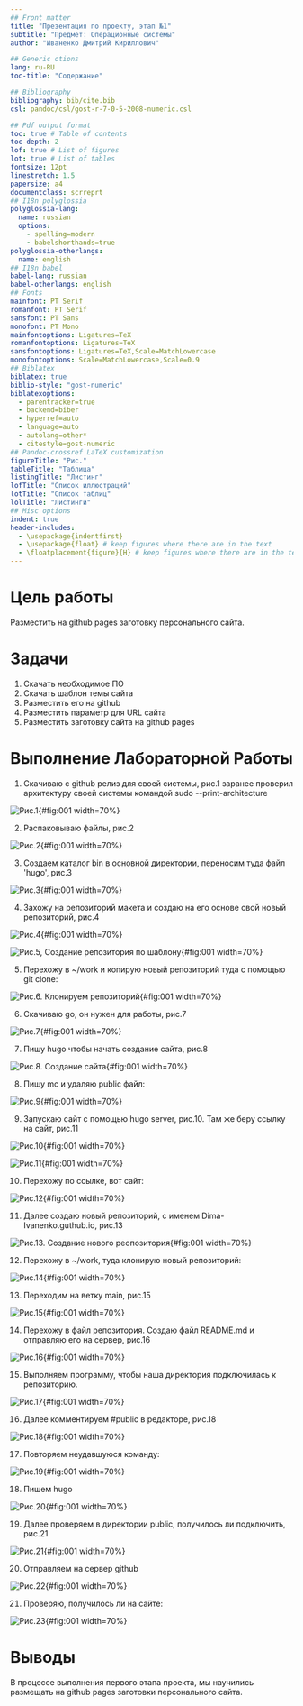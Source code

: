 ```yaml
---
## Front matter
title: "Презентация по проекту, этап №1"
subtitle: "Предмет: Операционные системы"
author: "Иваненко Дмитрий Кириллович"

## Generic otions
lang: ru-RU
toc-title: "Содержание"

## Bibliography
bibliography: bib/cite.bib
csl: pandoc/csl/gost-r-7-0-5-2008-numeric.csl

## Pdf output format
toc: true # Table of contents
toc-depth: 2
lof: true # List of figures
lot: true # List of tables
fontsize: 12pt
linestretch: 1.5
papersize: a4
documentclass: scrreprt
## I18n polyglossia
polyglossia-lang:
  name: russian
  options:
	- spelling=modern
	- babelshorthands=true
polyglossia-otherlangs:
  name: english
## I18n babel
babel-lang: russian
babel-otherlangs: english
## Fonts
mainfont: PT Serif
romanfont: PT Serif
sansfont: PT Sans
monofont: PT Mono
mainfontoptions: Ligatures=TeX
romanfontoptions: Ligatures=TeX
sansfontoptions: Ligatures=TeX,Scale=MatchLowercase
monofontoptions: Scale=MatchLowercase,Scale=0.9
## Biblatex
biblatex: true
biblio-style: "gost-numeric"
biblatexoptions:
  - parentracker=true
  - backend=biber
  - hyperref=auto
  - language=auto
  - autolang=other*
  - citestyle=gost-numeric
## Pandoc-crossref LaTeX customization
figureTitle: "Рис."
tableTitle: "Таблица"
listingTitle: "Листинг"
lofTitle: "Список иллюстраций"
lotTitle: "Список таблиц"
lolTitle: "Листинги"
## Misc options
indent: true
header-includes:
  - \usepackage{indentfirst}
  - \usepackage{float} # keep figures where there are in the text
  - \floatplacement{figure}{H} # keep figures where there are in the text
---
```


# Цель работы

Разместить на github pages заготовку персонального сайта.

# Задачи

1. Скачать необходимое ПО
2. Скачать шаблон темы сайта
3. Разместить его на github
4. Разместить параметр для URL сайта
5. Разместить заготовку сайта на github pages

# Выполнение Лабораторной Работы 

1) Скачиваю с github релиз для своей системы, рис.1
заранее проверил архитектуру своей системы командой
sudo --print-architecture

![Рис.1](image/e0.png){#fig:001 width=70%}

2) Распаковываю файлы, рис.2

![Рис.2](image/a.png){#fig:001 width=70%}

3) Создаем каталог bin в основной директории, переносим туда файл 
'hugo', рис.3

![Рис.3](image/e1.png){#fig:001 width=70%}

4) Захожу на репозиторий макета и создаю на его основе свой новый
репозиторий, рис.4

![Рис.4](image/e2.png){#fig:001 width=70%}

![Рис.5, Создание репозитория по шаблону](image/e3.png){#fig:001 width=70%}

5) Перехожу в ~/work и копирую новый репозиторий туда с помощью git clone:

![Рис.6. Клонируем репозиторий](image/e4.png){#fig:001 width=70%}

6) Скачиваю go, он нужен для работы, рис.7

![Рис.7](image/e5.png){#fig:001 width=70%}

7) Пишу hugo чтобы начать создание сайта, рис.8

![Рис.8. Создание сайта](image/e6.png){#fig:001 width=70%}

8) Пишу mc и удаляю public файл:

![Рис.9](image/e7.png){#fig:001 width=70%}

9) Запускаю сайт с помощью hugo server, рис.10.
Там же беру ссылку на сайт, рис.11

![Рис.10](image/e8.png){#fig:001 width=70%}

![Рис.11](image/e9.png){#fig:001 width=70%}

10) Перехожу по ссылке, вот сайт:

![Рис.12](image/e10.png){#fig:001 width=70%}

11) Далее создаю новый репозиторий, с именем 
Dima-Ivanenko.guthub.io, рис.13

![Рис.13. Создание нового реопозитория](image/e11.png){#fig:001 width=70%}

12) Перехожу в ~/work, туда клонирую новый репозиторий:

![Рис.14](image/e12.png){#fig:001 width=70%}

13) Переходим на ветку main, рис.15

![Рис.15](image/e13.png){#fig:001 width=70%}

14) Перехожу в файл репозитория.
Создаю файл README.md и отправляю его на сервер, рис.16

![Рис.16](image/e14.png){#fig:001 width=70%}

15) Выполняем программу, чтобы наша директория подключилась к репозиторию.

![Рис.17](image/e15.png){#fig:001 width=70%}

16) Далее комментируем #public в редакторе, рис.18

![Рис.18](image/e16.png){#fig:001 width=70%}

17) Повторяем неудавшуюся команду:

![Рис.19](image/e17.png){#fig:001 width=70%}

18) Пишем hugo

![Рис.20](image/e18.png){#fig:001 width=70%}

19) Далее проверяем в директории public, получилось ли подключить, рис.21

![Рис.21](image/e19.png){#fig:001 width=70%}

20) Отправляем на сервер github

![Рис.22](image/e20.png){#fig:001 width=70%}

21) Проверяю, получилось ли на сайте:

![Рис.23](image/e21.png){#fig:001 width=70%}

# Выводы

В процессе выполнения первого этапа проекта, мы научились
размещать на github pages заготовки персонального сайта.





















